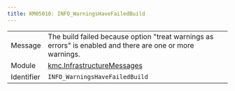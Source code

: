 ```yaml
---
title: KM05010: INFO_WarningsHaveFailedBuild
---
```


|            |           |
|------------|---------- |
| Message    | The build failed because option "treat warnings as errors" is enabled and there are one or more warnings\. |
| Module     | [kmc.InfrastructureMessages](kmc.infrastructuremessages) |
| Identifier | `INFO_WarningsHaveFailedBuild` |


